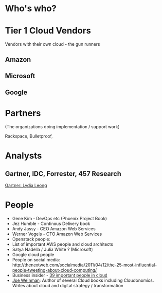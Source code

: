 # Who's who?

# Tier 1 Cloud Vendors
Vendors with their own cloud - the gun runners

## Amazon

## Microsoft

## Google

# Partners 
(The organizations doing implementation / support work)

Rackspace, Bulletproof, 

# Analysts

## Gartner, IDC, Forrester, 457 Research
[Gartner: Lydia Leong](https://www.gartner.com/analyst/16366/Lydia-Leong "Lydia Leog's profile on Gartner.com")

# People
- Gene Kim - DevOps etc (Phoenix Project Book)
- Jez Humble - Continous Delivery book
- Andy Jassy - CEO Amazon Web Services
- Werner Vogels - CTO Amazon Web Services
- Openstack people:
- List of important AWS people and cloud architects
- Satya Nadella / Julia White ? (Microsoft)
- Google cloud people
- People on social media: http://thenextweb.com/socialmedia/2011/04/12/the-25-most-influential-people-tweeting-about-cloud-computing/
- Business insider - [39 important people in cloud](http://www.businessinsider.com.au/most-important-people-in-cloud-computing-2014-4?op=1&r=US&IR=T#no-27-microsofts-mark-russinovich-building-a-smarter-more-automated-cloud-13)
- [Joe Weinman](http://www.joeweinman.com/Default.htm): Author of several Cloud books including Cloudonomics. Writes about cloud and digital strategy / transformation
